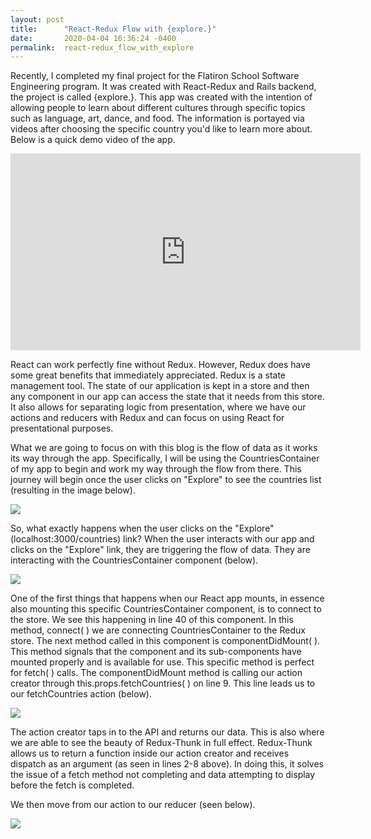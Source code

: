 ```yaml
---
layout: post
title:      "React-Redux Flow with {explore.}"
date:       2020-04-04 16:36:24 -0400
permalink:  react-redux_flow_with_explore
---
```



Recently, I completed my final project for the Flatiron School Software Engineering program.  It was created with React-Redux and Rails backend, the project is called {explore.}.  This app was created with the intention of allowing people to learn about different cultures through specific topics such as language, art, dance, and food.  The information is portayed via videos after choosing the specific country you'd like to learn more about.  Below is a quick demo video of the app.


<iframe width="560" height="315" src="https://www.youtube.com/embed/kFqCqmA8TYU" frameborder="0" allow="accelerometer; autoplay; encrypted-media; gyroscope; picture-in-picture" allowfullscreen></iframe>


React can work perfectly fine without Redux.  However, Redux does have some great benefits that immediately appreciated.  Redux is a state management tool.  The state of our application is kept in a store and then any component in our app can access the state that it needs from this store. It also allows for separating logic from presentation, where we have our actions and reducers with Redux and can focus on using React for presentational purposes.

What we are going to focus on with this blog is the flow of data as it works its way through the app.  Specifically, I will be using the CountriesContainer of my app to begin and work my way through the flow from there.  This journey will begin once the user clicks on "Explore" to see the countries list (resulting in the image below).

![](https://i.ibb.co/7jGGbTs/Screenshot-explore-countries-page.png)


So, what exactly happens when the user clicks on the "Explore" (localhost:3000/countries) link? When the user interacts with our app and clicks on the "Explore" link, they are triggering the flow of data. They are interacting with the CountriesContainer component (below).  


![](https://i.ibb.co/W0XTKNx/Countries-Container-component.png)


One of the first things that happens when our React app mounts, in essence also mounting this specific CountriesContainer component, is to connect to the store.  We see this happening in line 40 of this component.  In this method, connect( ) we are connecting CountriesContainer to the Redux store.  The next method called in this component is componentDidMount( ). This method signals that the component and its sub-components have mounted properly and is available for use.  This specific method is perfect for fetch( ) calls.  The componentDidMount method is calling our action creator through this.props.fetchCountries( ) on line 9.  This line leads us to our fetchCountries action (below).

![](https://i.ibb.co/kx1fJQW/fetch-Countries-action.png)


The action creator taps in to the API and returns our data.  This is also where we are able to see the beauty of Redux-Thunk in full effect.  Redux-Thunk allows us to return a function inside our action creator and receives dispatch as an argument (as seen in lines 2-8 above).  In doing this, it solves the issue of a fetch method not completing and data attempting to display before the fetch is completed.

We then move from our action to our reducer (seen below).

![](https://i.ibb.co/TRswXN2/country-Reducer.png)

